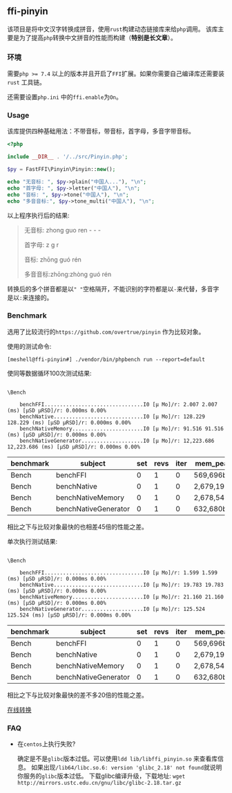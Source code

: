 ## ffi-pinyin

该项目是将中文汉字转换成拼音，使用`rust`构建动态链接库来给`php`调用。
该库主要是为了提高`php`转换中文拼音的性能而构建（__特别是长文章__）。

### 环境

需要`php >= 7.4` 以上的版本并且开启了`FFI`扩展。如果你需要自己编译库还需要装`rust` 工具链。

还需要设置`php.ini` 中的`ffi.enable`为`On`。

### Usage 

该库提供四种基础用法：不带音标，带音标，首字母，多音字带音标。

```php
<?php

include __DIR__ . '/../src/Pinyin.php';

$py = FastFFI\Pinyin\Pinyin::new();

echo "无音标: ", $py->plain("中国人..."), "\n";
echo "首字母: ", $py->letter("中国人"), "\n";
echo "音标: ", $py->tone("中国人"), "\n";
echo "多音音标:", $py->tone_multi("中国人"), "\n";

```

以上程序执行后的结果: 

> 无音标: zhong guo ren - - -
> 
> 首字母: z g r
> 
> 音标: zhōng guó rén
> 
> 多音音标:zhōng:zhòng guó rén

转换后的多个拼音都是以`" "`空格隔开，不能识别的字符都是以`-`来代替，多音字是以`:`来连接的。

### Benchmark

选用了比较流行的`https://github.com/overtrue/pinyin` 作为比较对象。

使用的测试命令: 

```shell
[meshell@ffi-pinyin#] ./vendor/bin/phpbench run --report=default 
```

使同等数据循环100次测试结果: 

```text

\Bench

    benchFFI................................I0 [μ Mo]/r: 2.007 2.007 (ms) [μSD μRSD]/r: 0.000ms 0.00%
    benchNative.............................I0 [μ Mo]/r: 128.229 128.229 (ms) [μSD μRSD]/r: 0.000ms 0.00%
    benchNativeMemory.......................I0 [μ Mo]/r: 91.516 91.516 (ms) [μSD μRSD]/r: 0.000ms 0.00%
    benchNativeGenerator....................I0 [μ Mo]/r: 12,223.686 12,223.686 (ms) [μSD μRSD]/r: 0.000ms 0.00%

```


benchmark | subject | set | revs | iter | mem_peak | time_rev | comp_z_value | comp_deviation
 --- | --- | --- | --- | --- | --- | --- | --- | --- 
Bench | benchFFI | 0 | 1 | 0 | 569,696b | 2,007.000μs | 0.00σ | 0.00%
Bench | benchNative | 0 | 1 | 0 | 2,679,192b | 128,229.000μs | 0.00σ | 0.00%
Bench | benchNativeMemory | 0 | 1 | 0 | 2,678,544b | 91,516.000μs | 0.00σ | 0.00%
Bench | benchNativeGenerator | 0 | 1 | 0 | 632,680b | 12,223,686.000μs | 0.00σ | 0.00%

相比之下与比较对象最快的也相差45倍的性能之差。


单次执行测试结果:

```text

\Bench

    benchFFI................................I0 [μ Mo]/r: 1.599 1.599 (ms) [μSD μRSD]/r: 0.000ms 0.00%
    benchNative.............................I0 [μ Mo]/r: 19.783 19.783 (ms) [μSD μRSD]/r: 0.000ms 0.00%
    benchNativeMemory.......................I0 [μ Mo]/r: 21.160 21.160 (ms) [μSD μRSD]/r: 0.000ms 0.00%
    benchNativeGenerator....................I0 [μ Mo]/r: 125.524 125.524 (ms) [μSD μRSD]/r: 0.000ms 0.00%

```

benchmark | subject | set | revs | iter | mem_peak | time_rev | comp_z_value | comp_deviation
 --- | --- | --- | --- | --- | --- | --- | --- | --- 
Bench | benchFFI | 0 | 1 | 0 | 569,696b | 1,599.000μs | 0.00σ | 0.00%
Bench | benchNative | 0 | 1 | 0 | 2,679,192b | 19,783.000μs | 0.00σ | 0.00%
Bench | benchNativeMemory | 0 | 1 | 0 | 2,678,544b | 21,160.000μs | 0.00σ | 0.00%
Bench | benchNativeGenerator | 0 | 1 | 0 | 632,680b | 125,524.000μs | 0.00σ | 0.00%

相比之下与比较对象最快的差不多20倍的性能之差。


[在线转换](http://loocode.com/tool/pinyin/chinese-to-pinyin)

### FAQ

- 在`centos`上执行失败?
  
  确定是不是`glibc`版本过低。可以使用`ldd lib/libffi_pinyin.so` 来查看库信息。
如果出现`/lib64/libc.so.6: version 'glibc_2.18' not found`就说明你服务的`glibc`版本过低。 
  下载glibc编译升级，下载地址: `wget http://mirrors.ustc.edu.cn/gnu/libc/glibc-2.18.tar.gz` 
  
